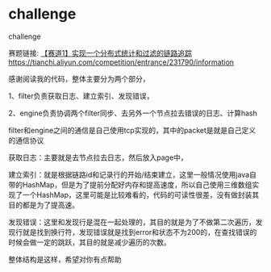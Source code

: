 # challenge
challenge

赛题链接: [【赛道1】实现一个分布式统计和过滤的链路追踪](https://tianchi.aliyun.com/competition/entrance/231790/information) https://tianchi.aliyun.com/competition/entrance/231790/information

感谢阅读我的代码，整体主要分为两个部分，

1、filter负责获取日志、建立索引、发现错误，

2、engine负责协调两个filter同步、去另外一个节点拉去错误的日志、计算hash

filter和engine之间的通信是自己使用tcp实现的，其中的packet是就是自己定义的通信协议

获取日志：主要就是去节点拉去日志，然后放入page中，

建立索引：就是根据链路id和记录行的开始/结束建立，这里一般情况使用java自带的HashMap，但是为了提前分配好内存和提高速度，所以自己使用三维数组实现了一个HashMap，这里可能是比较难看的，代码的可读性很差，没有做封装其目的都是为了提高速。

发现错误：这里和发现行是混在一起处理的，其目的就是为了不做第二次遍历，发现行就是找到换行符，发现错误就是找到error和状态不为200的，在查找错误的时候会做一定的跳跃，其目的就是减少遍历的次数。

整体结构是这样，希望对你有点帮助
